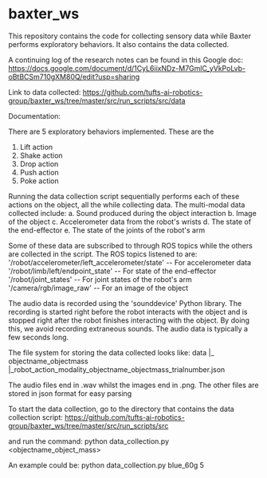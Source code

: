 # baxter_ws
This repository contains the code for collecting sensory data while Baxter performs exploratory behaviors. It also contains the data collected.

A continuing log of the research notes can be found in this Google doc: https://docs.google.com/document/d/1CyL6iixNDz-M7GmlC_yVkPoLvb-oBtBCSm710gXM80Q/edit?usp=sharing

Link to data collected: https://github.com/tufts-ai-robotics-group/baxter_ws/tree/master/src/run_scripts/src/data

Documentation:

There are 5 exploratory behaviors implemented. These are the 
1. Lift action
2. Shake action
3. Drop action
4. Push action
5. Poke action

Running the data collection script sequentially performs each of these actions on the object, all the while collecting data.
The multi-modal data collected include:
 a. Sound produced during the object interaction
 b. Image of the object
 c. Accelerometer data from the robot's wrists
 d. The state of the end-effector
 e. The state of the joints of the robot's arm
 
Some of these data are subscribed to through ROS topics while the others are collected in the script.
The ROS topics listened to are:
'/robot/accelerometer/left_accelerometer/state'  -- For accelerometer data
'/robot/limb/left/endpoint_state'                -- For state of the end-effector
'/robot/joint_states'                            -- For joint states of the robot's arm
'/camera/rgb/image_raw'                          -- For an image of the object

The audio data is recorded using the 'sounddevice' Python library. The recording is started right before the robot interacts with the object and is stopped right after the robot finishes interacting with the object. By doing this, we avoid recording extraneous sounds. The audio data is typically a few seconds long.

The file system for storing the data collected looks like:
  data
     |_ objectname_objectmass
                  |_robot_action_modality_objectname_objectmass_trialnumber.json
                  
The audio files end in .wav whilst the images end in .png. The other files are stored in json format for easy
parsing

To start the data collection, go to the directory that contains the data collection script: https://github.com/tufts-ai-robotics-group/baxter_ws/tree/master/src/run_scripts/src

and run the command:
        python data_collection.py <objectname_object_mass> <trial number>
  
An example could be:
        python data_collection.py blue_60g 5 


          
